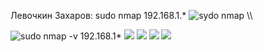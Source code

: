 Левочкин Захаров:
sudo nmap 192.168.1.*
![sydo nmap](https://i.ibb.co/0qMQg1J/2020-11-28-124652.png)
\\\

![sudo nmap -v 192.168.1*](https://i.ibb.co/mFG0cKz/2020-11-28-125606.png)
![](https://i.ibb.co/72wtqKy/2020-11-28-125843.png)
![](https://i.ibb.co/HCG4Mjc/2020-11-28-125949.png)
![](https://i.ibb.co/WfnDmtZ/2020-11-28-130317.png)
![](https://i.ibb.co/mtYMwp2/2020-11-28-130714.png)
